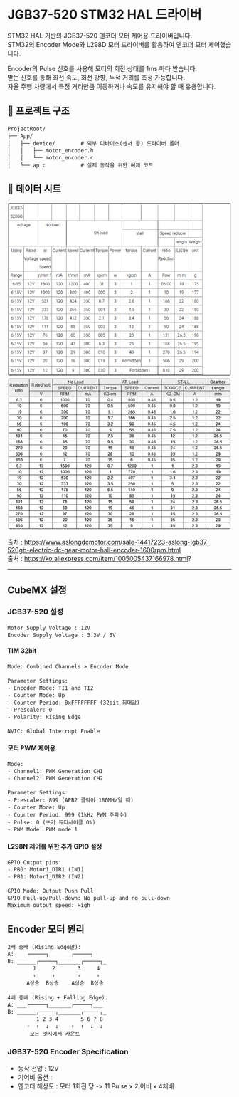 # JGB37-520 STM32 HAL 드라이버

STM32 HAL 기반의 JGB37-520 엔코더 모터 제어용 드라이버입니다.  
STM32의 Encoder Mode와 L298D 모터 드라이버를 활용하여 엔코더 모터 제어했습니다.

Encoder의 Pulse 신호를 사용해 모터의 회전 상태를 1ms 마다 받습니다.  
받는 신호를 통해 회전 속도, 회전 방향, 누적 거리를 측정 가능합니다.  
자율 주행 차량에서 특정 거리만큼 이동하거나 속도를 유지해야 할 때 유용합니다.

## 📂 프로젝트 구조
```
ProjectRoot/
├── App/
│   ├── device/        # 외부 디바이스(센서 등) 드라이버 폴더
│   │   ├── motor_encoder.h
│   │   └── motor_encoder.c
│   └── ap.c           # 실제 동작을 위한 예제 코드
```

## 

## 📜 데이터 시트

![alt text](../../img/JGB37-520.png)
![alt text](../../img/Encoder.png)

출처 : https://www.aslongdcmotor.com/sale-14417223-aslong-jgb37-520gb-electric-dc-gear-motor-hall-encoder-1600rpm.html  
출처 : https://ko.aliexpress.com/item/1005005437166978.html?  

---

## CubeMX 설정
### JGB37-520 설정
```
Motor Supply Voltage : 12V
Encoder Supply Voltage : 3.3V / 5V
```

#### TIM 32bit
```
Mode: Combined Channels > Encoder Mode

Parameter Settings:
- Encoder Mode: TI1 and TI2
- Counter Mode: Up
- Counter Period: 0xFFFFFFFF (32bit 최대값)
- Prescaler: 0
- Polarity: Rising Edge

NVIC: Global Interrupt Enable
```
#### 모터 PWM 제어용
```
Mode: 
- Channel1: PWM Generation CH1
- Channel2: PWM Generation CH2  

Parameter Settings:
- Prescaler: 899 (APB2 클럭이 180MHz일 때)
- Counter Mode: Up
- Counter Period: 999 (1kHz PWM 주파수)
- Pulse: 0 (초기 듀티사이클 0%)
- PWM Mode: PWM mode 1
```

#### L298N 제어를 위한 추가 GPIO 설정
```
GPIO Output pins:
- PB0: Motor1_DIR1 (IN1)
- PB1: Motor1_DIR2 (IN2)

GPIO Mode: Output Push Pull
GPIO Pull-up/Pull-down: No pull-up and no pull-down
Maximum output speed: High
```

## Encoder 모터 원리

```
2배 증배 (Rising Edge만):
A: ___┌─────┐_______┌─────┐___
B: ______┌─────┐_______┌─────┐_
        1     2       3     4
        ↑     ↑       ↑     ↑
      A상승  B상승    A상승  B상승

4배 증배 (Rising + Falling Edge):
A: ___┌─────┐_______┌─────┐___
B: ______┌─────┐_______┌─────┐_
         1 2 3 4       5 6 7 8
      ↑  ↑  ↓  ↓    ↑  ↑  ↓  ↓
       모든 엣지에서 카운트
```

### JGB37-520 Encoder Specification

- 동작 전압 : 12V  
- 기어비 옵션 : 
- 엔코더 해상도 : 모터 1회전 당 -> 11 Pulse x 기어비 x 4채배

